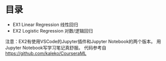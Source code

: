 # 目录
* EX1 Linear Regression 线性回归
* EX2 Logistic Regression 对数/逻辑回归

注意：EX2有使用VSCode的Jupyter插件和Jupyter Notebook的两个版本。
用Jupyter Notebook写学习笔记真舒服。
代码参考自 https://github.com/kaleko/CourseraML